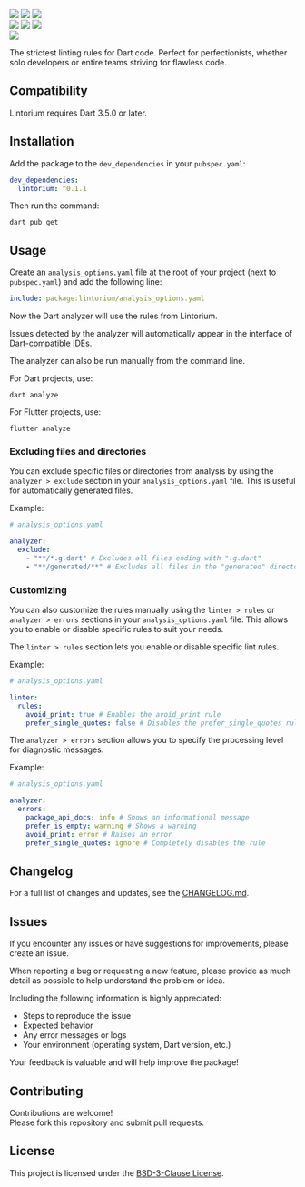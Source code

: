![](https://img.shields.io/github/v/release/ilexbor/lintorium?style=for-the-badge&logo=github&color=181717&label=GitHub)
![](https://img.shields.io/github/downloads/ilexbor/lintorium/total?style=for-the-badge&logo=github&color=181717&label=GitHub)
![](https://img.shields.io/github/stars/ilexbor/lintorium?style=for-the-badge&logo=github&color=042B59&label=GitHub%20stars)  
![](https://img.shields.io/pub/v/lintorium.svg?style=for-the-badge&logo=dart&color=0553B1&label=pub%20version)
![](https://img.shields.io/pub/dm/lintorium?style=for-the-badge&logo=dart&color=0553B1&label=pub%20downloads)
![](https://img.shields.io/pub/likes/lintorium?style=for-the-badge&logo=dart&color=0553B1&label=pub%20likes)  
![](https://img.shields.io/github/license/ilexbor/lintorium?style=for-the-badge&color=042B59&label=license)

The strictest linting rules for Dart code.
Perfect for perfectionists, whether solo developers or entire teams striving for flawless code.

## Compatibility

Lintorium requires Dart 3.5.0 or later.

## Installation

Add the package to the `dev_dependencies` in your `pubspec.yaml`:

```yaml
dev_dependencies:
  lintorium: ^0.1.1
```

Then run the command:

```shell
dart pub get
```

## Usage

Create an `analysis_options.yaml` file at the root of your project (next to `pubspec.yaml`) and add the following line:

```yaml
include: package:lintorium/analysis_options.yaml
```

Now the Dart analyzer will use the rules from Lintorium.

Issues detected by the analyzer will automatically appear in the interface of [Dart-compatible IDEs](https://dart.dev/tools#ides-and-editors).

The analyzer can also be run manually from the command line.

For Dart projects, use:
```shell
dart analyze
```

For Flutter projects, use:
```shell
flutter analyze
```

### Excluding files and directories

You can exclude specific files or directories from analysis by using the `analyzer > exclude` section in your `analysis_options.yaml` file.
This is useful for automatically generated files.

Example:
```yaml
# analysis_options.yaml

analyzer:
  exclude:
    - "**/*.g.dart" # Excludes all files ending with ".g.dart"
    - "**/generated/**" # Excludes all files in the "generated" directory
```

### Customizing

You can also customize the rules manually using the `linter > rules` or `analyzer > errors` sections in your `analysis_options.yaml` file.
This allows you to enable or disable specific rules to suit your needs.

The `linter > rules` section lets you enable or disable specific lint rules.

Example:
```yaml
# analysis_options.yaml

linter:
  rules:
    avoid_print: true # Enables the avoid_print rule
    prefer_single_quotes: false # Disables the prefer_single_quotes rule
```

The `analyzer > errors` section allows you to specify the processing level for diagnostic messages.

Example:
```yaml
# analysis_options.yaml

analyzer:
  errors:
    package_api_docs: info # Shows an informational message
    prefer_is_empty: warning # Shows a warning
    avoid_print: error # Raises an error
    prefer_single_quotes: ignore # Completely disables the rule
```

## Changelog

For a full list of changes and updates, see the [CHANGELOG.md](CHANGELOG.md).

## Issues

If you encounter any issues or have suggestions for improvements, please create an issue.

When reporting a bug or requesting a new feature, please provide as much detail as possible to help understand the problem or idea.

Including the following information is highly appreciated:
- Steps to reproduce the issue
- Expected behavior
- Any error messages or logs
- Your environment (operating system, Dart version, etc.)

Your feedback is valuable and will help improve the package!

## Contributing

Contributions are welcome!  
Please fork this repository and submit pull requests.

## License

This project is licensed under the [BSD-3-Clause License](LICENSE).

